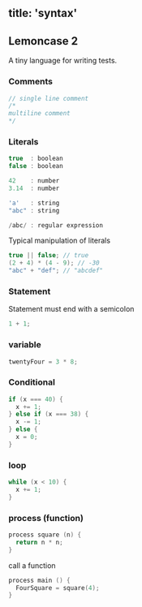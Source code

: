 title: 'syntax'
---
## Lemoncase 2
A tiny language for writing tests.

### Comments
```C
// single line comment
/*
multiline comment
*/
```

### Literals
```C
true  : boolean
false : boolean

42    : number
3.14  : number

'a'   : string
"abc" : string

/abc/ : regular expression
```

Typical manipulation of literals
```C
true || false; // true
(2 + 4) * (4 - 9); // -30
"abc" + "def"; // "abcdef"
```

### Statement

Statement must end with a semicolon
```C
1 + 1;
```

### variable
```C
twentyFour = 3 * 8;
```

### Conditional
```C
if (x === 40) {
  x += 1;
} else if (x === 38) {
  x -= 1;
} else {
  x = 0;
}
```

### loop
```C
while (x < 10) {
  x += 1;
}
```

### process (function)
```C
process square (n) {
  return n * n;
}
```

call a function
```C
process main () {
  FourSquare = square(4);
}
```
